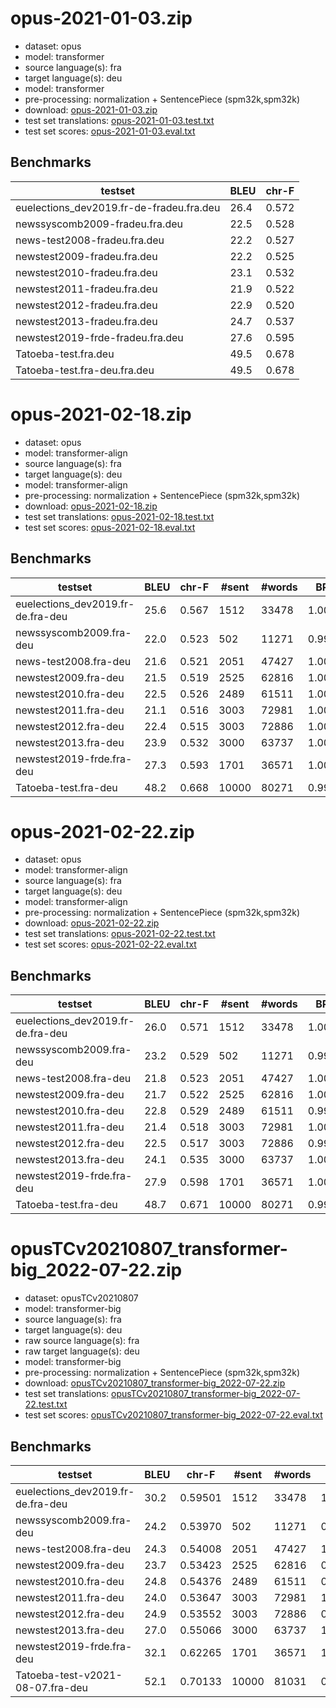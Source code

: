 # opus-2021-01-03.zip

* dataset: opus
* model: transformer
* source language(s): fra
* target language(s): deu
* model: transformer
* pre-processing: normalization + SentencePiece (spm32k,spm32k)
* download: [opus-2021-01-03.zip](https://object.pouta.csc.fi/Tatoeba-MT-models/fra-deu/opus-2021-01-03.zip)
* test set translations: [opus-2021-01-03.test.txt](https://object.pouta.csc.fi/Tatoeba-MT-models/fra-deu/opus-2021-01-03.test.txt)
* test set scores: [opus-2021-01-03.eval.txt](https://object.pouta.csc.fi/Tatoeba-MT-models/fra-deu/opus-2021-01-03.eval.txt)

## Benchmarks

| testset               | BLEU  | chr-F |
|-----------------------|-------|-------|
| euelections_dev2019.fr-de-fradeu.fra.deu 	| 26.4 	| 0.572 |
| newssyscomb2009-fradeu.fra.deu 	| 22.5 	| 0.528 |
| news-test2008-fradeu.fra.deu 	| 22.2 	| 0.527 |
| newstest2009-fradeu.fra.deu 	| 22.2 	| 0.525 |
| newstest2010-fradeu.fra.deu 	| 23.1 	| 0.532 |
| newstest2011-fradeu.fra.deu 	| 21.9 	| 0.522 |
| newstest2012-fradeu.fra.deu 	| 22.9 	| 0.520 |
| newstest2013-fradeu.fra.deu 	| 24.7 	| 0.537 |
| newstest2019-frde-fradeu.fra.deu 	| 27.6 	| 0.595 |
| Tatoeba-test.fra.deu 	| 49.5 	| 0.678 |
| Tatoeba-test.fra-deu.fra.deu 	| 49.5 	| 0.678 |


# opus-2021-02-18.zip

* dataset: opus
* model: transformer-align
* source language(s): fra
* target language(s): deu
* model: transformer-align
* pre-processing: normalization + SentencePiece (spm32k,spm32k)
* download: [opus-2021-02-18.zip](https://object.pouta.csc.fi/Tatoeba-MT-models/fra-deu/opus-2021-02-18.zip)
* test set translations: [opus-2021-02-18.test.txt](https://object.pouta.csc.fi/Tatoeba-MT-models/fra-deu/opus-2021-02-18.test.txt)
* test set scores: [opus-2021-02-18.eval.txt](https://object.pouta.csc.fi/Tatoeba-MT-models/fra-deu/opus-2021-02-18.eval.txt)

## Benchmarks

| testset | BLEU  | chr-F | #sent | #words | BP |
|---------|-------|-------|-------|--------|----|
| euelections_dev2019.fr-de.fra-deu 	| 25.6 	| 0.567 	| 1512 	| 33478 	| 1.000 |
| newssyscomb2009.fra-deu 	| 22.0 	| 0.523 	| 502 	| 11271 	| 0.999 |
| news-test2008.fra-deu 	| 21.6 	| 0.521 	| 2051 	| 47427 	| 1.000 |
| newstest2009.fra-deu 	| 21.5 	| 0.519 	| 2525 	| 62816 	| 1.000 |
| newstest2010.fra-deu 	| 22.5 	| 0.526 	| 2489 	| 61511 	| 1.000 |
| newstest2011.fra-deu 	| 21.1 	| 0.516 	| 3003 	| 72981 	| 1.000 |
| newstest2012.fra-deu 	| 22.4 	| 0.515 	| 3003 	| 72886 	| 1.000 |
| newstest2013.fra-deu 	| 23.9 	| 0.532 	| 3000 	| 63737 	| 1.000 |
| newstest2019-frde.fra-deu 	| 27.3 	| 0.593 	| 1701 	| 36571 	| 1.000 |
| Tatoeba-test.fra-deu 	| 48.2 	| 0.668 	| 10000 	| 80271 	| 0.996 |


# opus-2021-02-22.zip

* dataset: opus
* model: transformer-align
* source language(s): fra
* target language(s): deu
* model: transformer-align
* pre-processing: normalization + SentencePiece (spm32k,spm32k)
* download: [opus-2021-02-22.zip](https://object.pouta.csc.fi/Tatoeba-MT-models/fra-deu/opus-2021-02-22.zip)
* test set translations: [opus-2021-02-22.test.txt](https://object.pouta.csc.fi/Tatoeba-MT-models/fra-deu/opus-2021-02-22.test.txt)
* test set scores: [opus-2021-02-22.eval.txt](https://object.pouta.csc.fi/Tatoeba-MT-models/fra-deu/opus-2021-02-22.eval.txt)

## Benchmarks

| testset | BLEU  | chr-F | #sent | #words | BP |
|---------|-------|-------|-------|--------|----|
| euelections_dev2019.fr-de.fra-deu 	| 26.0 	| 0.571 	| 1512 	| 33478 	| 1.000 |
| newssyscomb2009.fra-deu 	| 23.2 	| 0.529 	| 502 	| 11271 	| 0.998 |
| news-test2008.fra-deu 	| 21.8 	| 0.523 	| 2051 	| 47427 	| 1.000 |
| newstest2009.fra-deu 	| 21.7 	| 0.522 	| 2525 	| 62816 	| 1.000 |
| newstest2010.fra-deu 	| 22.8 	| 0.529 	| 2489 	| 61511 	| 0.998 |
| newstest2011.fra-deu 	| 21.4 	| 0.518 	| 3003 	| 72981 	| 1.000 |
| newstest2012.fra-deu 	| 22.5 	| 0.517 	| 3003 	| 72886 	| 0.999 |
| newstest2013.fra-deu 	| 24.1 	| 0.535 	| 3000 	| 63737 	| 1.000 |
| newstest2019-frde.fra-deu 	| 27.9 	| 0.598 	| 1701 	| 36571 	| 1.000 |
| Tatoeba-test.fra-deu 	| 48.7 	| 0.671 	| 10000 	| 80271 	| 0.994 |


# opusTCv20210807_transformer-big_2022-07-22.zip

* dataset: opusTCv20210807
* model: transformer-big
* source language(s): fra
* target language(s): deu
* raw source language(s): fra
* raw target language(s): deu
* model: transformer-big
* pre-processing: normalization + SentencePiece (spm32k,spm32k)
* download: [opusTCv20210807_transformer-big_2022-07-22.zip](https://object.pouta.csc.fi/Tatoeba-MT-models/fra-deu/opusTCv20210807_transformer-big_2022-07-22.zip)
* test set translations: [opusTCv20210807_transformer-big_2022-07-22.test.txt](https://object.pouta.csc.fi/Tatoeba-MT-models/fra-deu/opusTCv20210807_transformer-big_2022-07-22.test.txt)
* test set scores: [opusTCv20210807_transformer-big_2022-07-22.eval.txt](https://object.pouta.csc.fi/Tatoeba-MT-models/fra-deu/opusTCv20210807_transformer-big_2022-07-22.eval.txt)

## Benchmarks

| testset | BLEU  | chr-F | #sent | #words | BP |
|---------|-------|-------|-------|--------|----|
| euelections_dev2019.fr-de.fra-deu 	| 30.2 	| 0.59501 	| 1512 	| 33478 	| 1.000 |
| newssyscomb2009.fra-deu 	| 24.2 	| 0.53970 	| 502 	| 11271 	| 0.974 |
| news-test2008.fra-deu 	| 24.3 	| 0.54008 	| 2051 	| 47427 	| 1.000 |
| newstest2009.fra-deu 	| 23.7 	| 0.53423 	| 2525 	| 62816 	| 0.990 |
| newstest2010.fra-deu 	| 24.8 	| 0.54376 	| 2489 	| 61511 	| 0.976 |
| newstest2011.fra-deu 	| 24.0 	| 0.53647 	| 3003 	| 72981 	| 1.000 |
| newstest2012.fra-deu 	| 24.9 	| 0.53552 	| 3003 	| 72886 	| 0.982 |
| newstest2013.fra-deu 	| 27.0 	| 0.55066 	| 3000 	| 63737 	| 1.000 |
| newstest2019-frde.fra-deu 	| 32.1 	| 0.62265 	| 1701 	| 36571 	| 1.000 |
| Tatoeba-test-v2021-08-07.fra-deu 	| 52.1 	| 0.70133 	| 10000 	| 81031 	| 0.996 |

